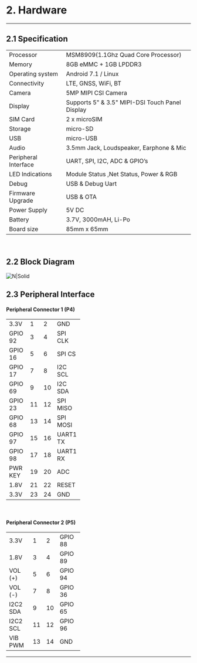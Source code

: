 # 2. Hardware

------------
## 2.1 Specification
<table class="pinout">
<tr><td>Processor</td><td>MSM8909(1.1Ghz Quad Core Processor)</td></tr>
<tr><td>Memory</td><td>8GB eMMC + 1GB LPDDR3</td></tr>
<tr><td>Operating system</td><td>Android 7.1 / Linux</td></tr>
<tr><td>Connectivity</td><td>LTE, GNSS, WiFi, BT</td></tr>
<tr><td>Camera</td><td>5MP MIPI CSI Camera</td></tr>
<tr><td>Display</td><td>Supports 5" & 3.5" MIPI-DSI Touch Panel Display</td></tr>
<tr><td>SIM Card</td><td>2 x microSIM</td></tr>
<tr><td>Storage</td><td>micro-SD</td></tr>
<tr><td>USB</td><td>micro-USB</td></tr>
<tr><td>Audio</td><td>3.5mm Jack, Loudspeaker, Earphone & Mic</td></tr>
<tr><td>Peripheral Interface</td><td>UART, SPI, I2C, ADC & GPIO’s</td></tr>
<tr><td>LED Indications</td><td>Module Status ,Net Status, Power & RGB</td></tr>
<tr><td>Debug</td><td>USB & Debug Uart</td></tr>
<tr><td>Firmware Upgrade</td><td>USB & OTA</td></tr>
<tr><td>Power Supply</td><td>5V DC</td></tr>
<tr><td>Battery</td><td>3.7V, 3000mAH, Li-Po</td></tr>
<tr><td>Board size</td><td>85mm x 65mm</td></tr>
</table>
<br>

## 2.2 Block Diagram
![N|Solid](../pics/SC20/sc20-block-diagram.jpg)


## 2.3 Peripheral Interface

#### Peripheral Connector 1 (P4) 

<table style="width: 40%">
    <colgroup>
       <col span="1" style="width: 40%;">
       <col span="1" style="width: 10%;">
       <col span="1" style="width: 10%;">
       <col span="1" style="width: 40%;">
    </colgroup>
<tr><td>3.3V</td><td>1</td><td>2</td><td>GND</td></tr>
<tr><td>GPIO 92</td><td>3</td><td>4</td><td>SPI CLK</td></tr>
<tr><td>GPIO 16</td><td>5</td><td>6</td><td>SPI CS</td></tr>
<tr><td>GPIO 17</td><td>7</td><td>8</td><td>I2C SCL</td></tr>
<tr><td>GPIO 69</td><td>9</td><td>10</td><td>I2C SDA</td></tr>
<tr><td>GPIO 23</td><td>11</td><td>12</td><td>SPI MISO</td></tr>
<tr><td>GPIO 68</td><td>13</td><td>14</td><td>SPI MOSI</td></tr>
<tr><td>GPIO 97</td><td>15</td><td>16</td><td>UART1 TX</td></tr>
<tr><td>GPIO 98</td><td>17</td><td>18</td><td>UART1 RX</td></tr>
<tr><td>PWR KEY</td><td>19</td><td>20</td><td>ADC</td></tr>
<tr><td>1.8V</td><td>21</td><td>22</td><td>RESET</td></tr>
<tr><td>3.3V</td><td>23</td><td>24</td><td>GND</td></tr>
</table>

<br>

#### Peripheral Connector 2 (P5) 
<table style="width: 40%">
    <colgroup>
       <col span="1" style="width: 40%;">
       <col span="1" style="width: 10%;">
       <col span="1" style="width: 10%;">
       <col span="1" style="width: 40%;">
    </colgroup>
<tr><td>3.3V</td><td>1</td><td>2</td><td>GPIO 88</td></tr>
<tr><td>1.8V</td><td>3</td><td>4</td><td>GPIO 89</td></tr>
<tr><td>VOL (+)</td><td>5</td><td>6</td><td>GPIO 94</td></tr>
<tr><td>VOL (-)</td><td>7</td><td>8</td><td>GPIO 36</td></tr>
<tr><td>I2C2 SDA</td><td>9</td><td>10</td><td>GPIO 65</td></tr>
<tr><td>I2C2 SCL</td><td>11</td><td>12</td><td>GPIO 96</td></tr>
<tr><td>VIB PWM</td><td>13</td><td>14</td><td>GND</td></tr>
</table>

------------